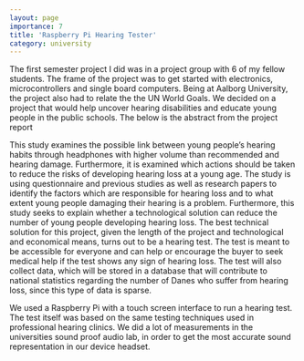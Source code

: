 ```yaml
---
layout: page
importance: 7
title: 'Raspberry Pi Hearing Tester'
category: university
---
```


The first semester project I did was in a project group with 6 of my fellow students. The frame of the project was to get started with electronics, microcontrollers and single board computers. Being at Aalborg University, the project also had to relate the the UN World Goals. We decided on a project that would help uncover hearing disabilities and educate young people in the public schools. The below is the abstract from the project report

This study examines the possible link between young people’s hearing habits through headphones with higher volume than recommended and hearing damage. Furthermore, it is examined which actions should be taken to reduce the risks of developing hearing loss at a young age. The study is using questionnaire and previous studies as well as research papers to identify the factors which are responsible for hearing loss and to what extent young people damaging their hearing is a problem. Furthermore, this study seeks to explain whether a technological solution can reduce the number of young people developing hearing loss.
The best technical solution for this project, given the length of the project and technological and economical means, turns out to be a hearing test. The test is meant to be accessible for everyone and can help or encourage the buyer to seek medical help if the test shows any sign of hearing loss. The test will also collect data, which will be stored in a database that will contribute to national statistics regarding the number of Danes who suffer from hearing loss, since this type of data is sparse.

We used a Raspberry Pi with a touch screen interface to run a hearing test. The test itself was based on the same testing techniques used in professional hearing clinics. We did a lot of measurements in the universities sound proof audio lab, in order to get the most accurate sound representation in our device headset.
